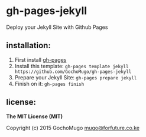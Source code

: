 
# gh-pages-jekyll

Deploy your Jekyll Site with Github Pages


## installation:

1. First install [gh-pages](https://github.com/GochoMugo/gh-pages)
2. Install this template: `gh-pages template jekyll https://github.com/GochoMugo/gh-pages-jekyll`
3. Prepare your Jekyll Site: `gh-pages prepare jekyll`
4. Finish on it: `gh-pages finish`


## license:

**The MIT License (MIT)**

Copyright (c) 2015 GochoMugo <mugo@forfuture.co.ke>

